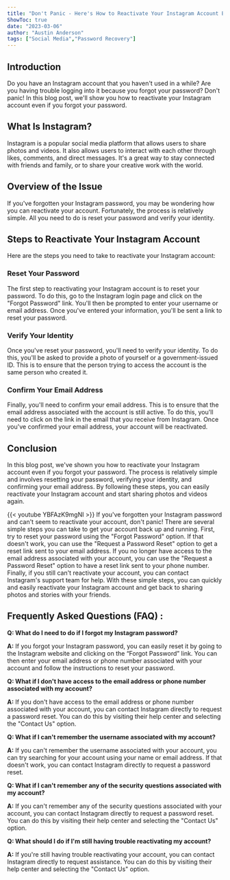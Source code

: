 ```yaml
---
title: "Don't Panic - Here's How to Reactivate Your Instagram Account Even If You Forgot Your Password!"
ShowToc: true 
date: "2023-03-06"
author: "Austin Anderson" 
tags: ["Social Media","Password Recovery"]
---
```

## Introduction

Do you have an Instagram account that you haven't used in a while? Are you having trouble logging into it because you forgot your password? Don't panic! In this blog post, we'll show you how to reactivate your Instagram account even if you forgot your password. 

## What Is Instagram?

Instagram is a popular social media platform that allows users to share photos and videos. It also allows users to interact with each other through likes, comments, and direct messages. It's a great way to stay connected with friends and family, or to share your creative work with the world.

## Overview of the Issue

If you've forgotten your Instagram password, you may be wondering how you can reactivate your account. Fortunately, the process is relatively simple. All you need to do is reset your password and verify your identity.

## Steps to Reactivate Your Instagram Account

Here are the steps you need to take to reactivate your Instagram account:

### Reset Your Password

The first step to reactivating your Instagram account is to reset your password. To do this, go to the Instagram login page and click on the "Forgot Password" link. You'll then be prompted to enter your username or email address. Once you've entered your information, you'll be sent a link to reset your password. 

### Verify Your Identity

Once you've reset your password, you'll need to verify your identity. To do this, you'll be asked to provide a photo of yourself or a government-issued ID. This is to ensure that the person trying to access the account is the same person who created it.

### Confirm Your Email Address

Finally, you'll need to confirm your email address. This is to ensure that the email address associated with the account is still active. To do this, you'll need to click on the link in the email that you receive from Instagram. Once you've confirmed your email address, your account will be reactivated.

## Conclusion

In this blog post, we've shown you how to reactivate your Instagram account even if you forgot your password. The process is relatively simple and involves resetting your password, verifying your identity, and confirming your email address. By following these steps, you can easily reactivate your Instagram account and start sharing photos and videos again.

{{< youtube YBFAzK9mgNI >}} 
If you've forgotten your Instagram password and can't seem to reactivate your account, don't panic! There are several simple steps you can take to get your account back up and running. First, try to reset your password using the "Forgot Password" option. If that doesn't work, you can use the "Request a Password Reset" option to get a reset link sent to your email address. If you no longer have access to the email address associated with your account, you can use the "Request a Password Reset" option to have a reset link sent to your phone number. Finally, if you still can't reactivate your account, you can contact Instagram's support team for help. With these simple steps, you can quickly and easily reactivate your Instagram account and get back to sharing photos and stories with your friends.

## Frequently Asked Questions (FAQ) :
**Q: What do I need to do if I forgot my Instagram password?**

**A:** If you forgot your Instagram password, you can easily reset it by going to the Instagram website and clicking on the “Forgot Password” link. You can then enter your email address or phone number associated with your account and follow the instructions to reset your password.

**Q: What if I don't have access to the email address or phone number associated with my account?**

**A:** If you don't have access to the email address or phone number associated with your account, you can contact Instagram directly to request a password reset. You can do this by visiting their help center and selecting the "Contact Us" option.

**Q: What if I can't remember the username associated with my account?**

**A:** If you can't remember the username associated with your account, you can try searching for your account using your name or email address. If that doesn't work, you can contact Instagram directly to request a password reset.

**Q: What if I can't remember any of the security questions associated with my account?**

**A:** If you can't remember any of the security questions associated with your account, you can contact Instagram directly to request a password reset. You can do this by visiting their help center and selecting the "Contact Us" option.

**Q: What should I do if I'm still having trouble reactivating my account?**

**A:** If you're still having trouble reactivating your account, you can contact Instagram directly to request assistance. You can do this by visiting their help center and selecting the "Contact Us" option.




